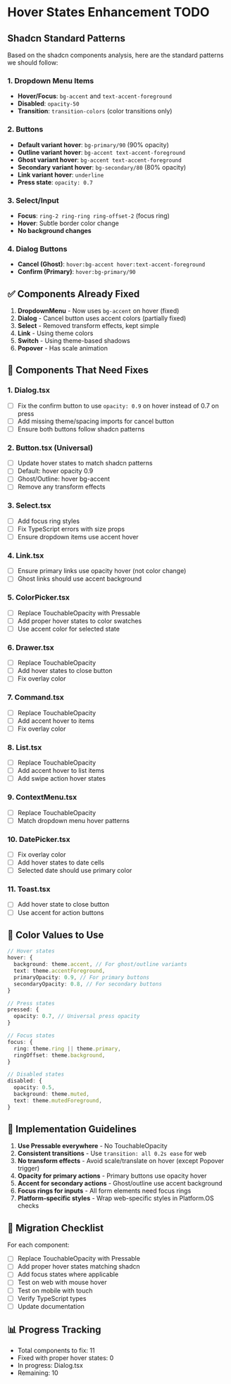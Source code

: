 # Hover States Enhancement TODO

## Shadcn Standard Patterns

Based on the shadcn components analysis, here are the standard patterns we should follow:

### 1. **Dropdown Menu Items**
- **Hover/Focus**: `bg-accent` and `text-accent-foreground`
- **Disabled**: `opacity-50`
- **Transition**: `transition-colors` (color transitions only)

### 2. **Buttons**
- **Default variant hover**: `bg-primary/90` (90% opacity)
- **Outline variant hover**: `bg-accent text-accent-foreground`
- **Ghost variant hover**: `bg-accent text-accent-foreground`
- **Secondary variant hover**: `bg-secondary/80` (80% opacity)
- **Link variant hover**: `underline`
- **Press state**: `opacity: 0.7`

### 3. **Select/Input**
- **Focus**: `ring-2 ring-ring ring-offset-2` (focus ring)
- **Hover**: Subtle border color change
- **No background changes**

### 4. **Dialog Buttons**
- **Cancel (Ghost)**: `hover:bg-accent hover:text-accent-foreground`
- **Confirm (Primary)**: `hover:bg-primary/90`

## ✅ Components Already Fixed
1. **DropdownMenu** - Now uses `bg-accent` on hover (fixed)
2. **Dialog** - Cancel button uses accent colors (partially fixed)
3. **Select** - Removed transform effects, kept simple
4. **Link** - Using theme colors
5. **Switch** - Using theme-based shadows
6. **Popover** - Has scale animation

## 🔧 Components That Need Fixes

### 1. **Dialog.tsx**
- [ ] Fix the confirm button to use `opacity: 0.9` on hover instead of 0.7 on press
- [ ] Add missing theme/spacing imports for cancel button
- [ ] Ensure both buttons follow shadcn patterns

### 2. **Button.tsx (Universal)**
- [ ] Update hover states to match shadcn patterns
- [ ] Default: hover opacity 0.9
- [ ] Ghost/Outline: hover bg-accent
- [ ] Remove any transform effects

### 3. **Select.tsx**
- [ ] Add focus ring styles
- [ ] Fix TypeScript errors with size props
- [ ] Ensure dropdown items use accent hover

### 4. **Link.tsx**
- [ ] Ensure primary links use opacity hover (not color change)
- [ ] Ghost links should use accent background

### 5. **ColorPicker.tsx**
- [ ] Replace TouchableOpacity with Pressable
- [ ] Add proper hover states to color swatches
- [ ] Use accent color for selected state

### 6. **Drawer.tsx**
- [ ] Replace TouchableOpacity
- [ ] Add hover states to close button
- [ ] Fix overlay color

### 7. **Command.tsx**
- [ ] Replace TouchableOpacity
- [ ] Add accent hover to items
- [ ] Fix overlay color

### 8. **List.tsx**
- [ ] Replace TouchableOpacity
- [ ] Add accent hover to list items
- [ ] Add swipe action hover states

### 9. **ContextMenu.tsx**
- [ ] Replace TouchableOpacity
- [ ] Match dropdown menu hover patterns

### 10. **DatePicker.tsx**
- [ ] Fix overlay color
- [ ] Add hover states to date cells
- [ ] Selected date should use primary color

### 11. **Toast.tsx**
- [ ] Add hover state to close button
- [ ] Use accent for action buttons

## 🎨 Color Values to Use

```typescript
// Hover states
hover: {
  background: theme.accent, // For ghost/outline variants
  text: theme.accentForeground,
  primaryOpacity: 0.9, // For primary buttons
  secondaryOpacity: 0.8, // For secondary buttons
}

// Press states
pressed: {
  opacity: 0.7, // Universal press opacity
}

// Focus states
focus: {
  ring: theme.ring || theme.primary,
  ringOffset: theme.background,
}

// Disabled states
disabled: {
  opacity: 0.5,
  background: theme.muted,
  text: theme.mutedForeground,
}
```

## 📝 Implementation Guidelines

1. **Use Pressable everywhere** - No TouchableOpacity
2. **Consistent transitions** - Use `transition: all 0.2s ease` for web
3. **No transform effects** - Avoid scale/translate on hover (except Popover trigger)
4. **Opacity for primary actions** - Primary buttons use opacity hover
5. **Accent for secondary actions** - Ghost/outline use accent background
6. **Focus rings for inputs** - All form elements need focus rings
7. **Platform-specific styles** - Wrap web-specific styles in Platform.OS checks

## 🚀 Migration Checklist

For each component:
- [ ] Replace TouchableOpacity with Pressable
- [ ] Add proper hover states matching shadcn
- [ ] Add focus states where applicable
- [ ] Test on web with mouse hover
- [ ] Test on mobile with touch
- [ ] Verify TypeScript types
- [ ] Update documentation

## 📊 Progress Tracking

- Total components to fix: 11
- Fixed with proper hover states: 0
- In progress: Dialog.tsx
- Remaining: 10